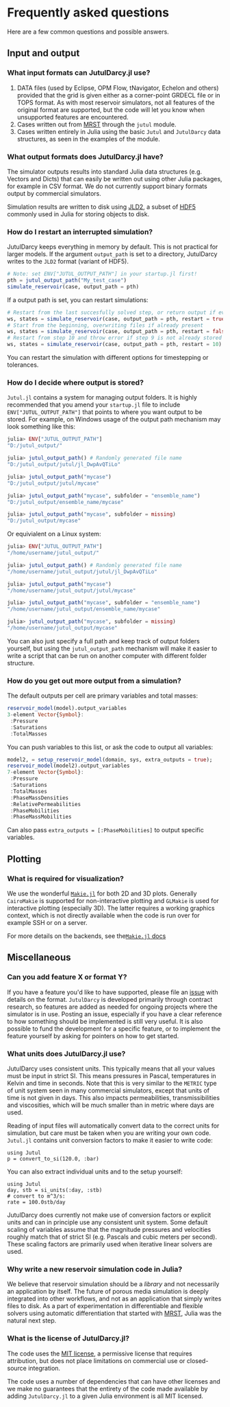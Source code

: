 # Frequently asked questions

Here are a few common questions and possible answers.

## Input and output

### What input formats can JutulDarcy.jl use?

1. DATA files (used by Eclipse, OPM Flow, tNavigator, Echelon and others) provided that the grid is given either as a corner-point GRDECL file or in TOPS format. As with most reservoir simulators, not all features of the original format are supported, but the code will let you know when unsupported features are encountered.
2. Cases written out from [MRST](https://www.mrst.no/) through the `jutul` module.
3. Cases written entirely in Julia using the basic `Jutul` and `JutulDarcy` data structures, as seen in the examples of the module.

### What output formats does JutulDarcy.jl have?

The simulator outputs results into standard Julia data structures (e.g. Vectors and Dicts) that can easily be written out using other Julia packages, for example in CSV format. We do not currently support binary formats output by commercial simulators.

Simulation results are written to disk using [JLD2](https://github.com/JuliaIO/JLD2.jl), a subset of [HDF5](https://en.wikipedia.org/wiki/Hierarchical_Data_Format) commonly used in Julia for storing objects to disk.

### How do I restart an interrupted simulation?

JutulDarcy keeps everything in memory by default. This is not practical for larger models. If the argument `output_path` is set to a directory, JutulDarcy writes to the `JLD2` format (variant of HDF5).

```julia
# Note: set ENV["JUTUL_OUTPUT_PATH"] in your startup.jl first!
pth = jutul_output_path("My_test_case")
simulate_reservoir(case, output_path = pth)
```

If a output path is set, you can restart simulations:

```julia
# Restart from the last succesfully solved step, or return output if everything is simulated
ws, states = simulate_reservoir(case, output_path = pth, restart = true)
# Start from the beginning, overwriting files if already present
ws, states = simulate_reservoir(case, output_path = pth, restart = false)
# Restart from step 10 and throw error if step 9 is not already stored on disk.
ws, states = simulate_reservoir(case, output_path = pth, restart = 10)
```

You can restart the simulation with different options for timestepping or tolerances.

### How do I decide where output is stored?

`Jutul.jl` contains a system for managing output folders. It is highly recommended that you amend your `startup.jl` file to include `ENV["JUTUL_OUTPUT_PATH"]` that points to where you want output to be stored. For example, on Windows usage of the output path mechanism may look something like this:

```julia
julia> ENV["JUTUL_OUTPUT_PATH"]
"D:/jutul_output/"

julia> jutul_output_path() # Randomly generated file name
"D:/jutul_output/jutul/jl_DwpAvQTiLo"

julia> jutul_output_path("mycase")
"D:/jutul_output/jutul/mycase"

julia> jutul_output_path("mycase", subfolder = "ensemble_name")
"D:/jutul_output/ensemble_name/mycase"

julia> jutul_output_path("mycase", subfolder = missing)
"D:/jutul_output/mycase"
```

Or equivialent on a Linux system:

```julia
julia> ENV["JUTUL_OUTPUT_PATH"]
"/home/username/jutul_output/"

julia> jutul_output_path() # Randomly generated file name
"/home/username/jutul_output/jutul/jl_DwpAvQTiLo"

julia> jutul_output_path("mycase")
"/home/username/jutul_output/jutul/mycase"

julia> jutul_output_path("mycase", subfolder = "ensemble_name")
"/home/username/jutul_output/ensemble_name/mycase"

julia> jutul_output_path("mycase", subfolder = missing)
"/home/username/jutul_output/mycase"
```

You can also just specify a full path and keep track of output folders yourself, but using the `jutul_output_path` mechanism will make it easier to write a script that can be run on another computer with different folder structure.

### How do you get out more output from a simulation?

The default outputs per cell are primary variables and total masses:

```julia
reservoir_model(model).output_variables
3-element Vector{Symbol}:
 :Pressure
 :Saturations
 :TotalMasses
```

You can push variables to this list, or ask the code to output all variables:

```julia
model2, = setup_reservoir_model(domain, sys, extra_outputs = true);
reservoir_model(model2).output_variables
7-element Vector{Symbol}:
 :Pressure
 :Saturations
 :TotalMasses
 :PhaseMassDensities
 :RelativePermeabilities
 :PhaseMobilities
 :PhaseMassMobilities
```

Can also pass `extra_outputs = [:PhaseMobilities]`  to output specific variables.

## Plotting

### What is required for visualization?

We use the wonderful [`Makie.jl`](https://docs.makie.org/) for both 2D and 3D plots. Generally `CairoMakie` is supported for non-interactive plotting and `GLMakie` is used for interactive plotting (especially 3D). The latter requires a working graphics context, which is not directly available when the code is run over for example SSH or on a server.

For more details on the backends, see the[`Makie.jl` docs](https://docs.makie.org/stable/explanations/backends/backends)

## Miscellaneous

### Can you add feature X or format Y?

If you have a feature you'd like to have supported, please file an
[issue](https://github.com/JuliaIO/JLD2.jl/issues) with details on the format.
`JutulDarcy` is developed primarily through contract research, so features are
added as needed for ongoing projects where the simulator is in use. Posting an
issue, especially if you have a clear reference to how something should be
implemented is still very useful. It is also possible to fund the development
for a specific feature, or to implement the feature yourself by asking for
pointers on how to get started.

### What units does JutulDarcy.jl use?

JutulDarcy uses consistent units. This typically means that all your values must
be input in strict SI. This means pressures in Pascal, temperatures in Kelvin
and time in seconds. Note that this is very similar to the `METRIC` type of unit
system seen in many commercial simulators, except that units of time is not
given in days. This also impacts permeabilities, transmissibilities and
viscosities, which will be much smaller than in metric where days are used.

Reading of input files will automatically convert data to the correct units for simulation, but care must be taken when you are writing your own code. `Jutul.jl` contains unit conversion factors to make it easier to write code:

```@example
using Jutul
p = convert_to_si(120.0, :bar)
```

You can also extract individual units and to the setup yourself:

```@example
using Jutul
day, stb = si_units(:day, :stb)
# convert to m^3/s:
rate = 100.0stb/day
```

JutulDarcy does currently not make use of conversion factors or explicit
units and can in principle use any consistent unit system. Some default scaling
of variables assume that the magnitude pressures and velocities roughly
match that of strict SI (e.g. Pascals and cubic meters per second). These
scaling factors are primarily used when iterative linear solvers are used.

### Why write a new reservoir simulation code in Julia?

We believe that reservoir simulation should be a *library* and not necessarily an application by itself. The future of porous media simulation is deeply integrated into other workflows, and not as an application that simply writes files to disk. As a part of experimentation in differentiable and flexible solvers using automatic differentiation that started with [MRST](https://www.mrst.no), Julia was the natural next step.

### What is the license of JutulDarcy.jl?

The code uses the [MIT license](https://en.wikipedia.org/wiki/MIT_License), a permissive license that requires attribution, but does not place limitations on commercial use or closed-source integration.

The code uses a number of dependencies that can have other licenses and we make no guarantees that the entirety of the code made available by adding `JutulDarcy.jl` to a given Julia environment is all MIT licensed.

